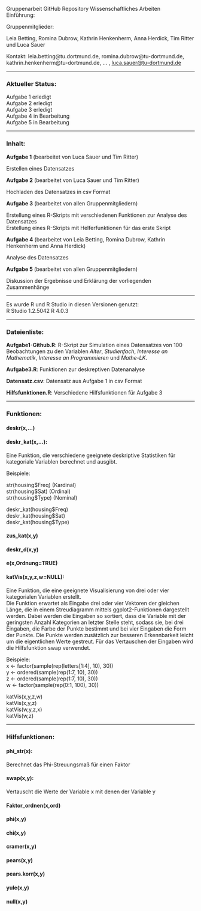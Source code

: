 Gruppenarbeit GitHub Repository Wissenschaftliches Arbeiten <br>
Einführung: 

Gruppenmitglieder:

Leia Betting, Romina Dubrow, Kathrin Henkenherm, Anna Herdick, Tim Ritter und Luca Sauer 

Kontakt: leia.betting\@tu.dortmund.de, romina.dubrow\@tu-dortmund.de, kathrin.henkenherm\@tu-dortmund.de, ... , luca.sauer@tu-dortmund.de

--------------------------------------------------------------------------------

### Aktueller Status: <br>
Aufgabe 1 erledigt <br>
Aufgabe 2 erledigt <br>
Aufgabe 3 erledigt <br>
Aufgabe 4 in Bearbeitung <br>
Aufgabe 5 in Bearbeitung 

--------------------------------------------------------------------------------

### Inhalt: <br>
**Aufgabe 1** (bearbeitet von Luca Sauer und Tim Ritter) <br>

Erstellen eines Datensatzes 

**Aufgabe 2** (bearbeitet von Luca Sauer und Tim Ritter) <br>

Hochladen des Datensatzes in csv Format

**Aufgabe 3** (bearbeitet von allen Gruppenmitgliedern) <br>

Erstellung eines R-Skripts mit verschiedenen Funktionen zur Analyse des Datensatzes <br>
Erstellung eines R-Skripts mit Helferfunktionen für das erste Skript

**Aufgabe 4** (bearbeitet von Leia Betting, Romina Dubrow, Kathrin Henkenherm und Anna Herdick) <br>

Analyse des Datensatzes

**Aufgabe 5** (bearbeitet von allen Gruppenmitgliedern) <br>

Diskussion der Ergebnisse und Erklärung der vorliegenden Zusammenhänge

--------------------------------------------------------------------------------

Es wurde R und R Studio in diesen Versionen genutzt:  
 R Studio 1.2.5042 
 R 4.0.3
 
--------------------------------------------------------------------------------

### Dateienliste: <br>

**Aufgabe1-Github.R**:    R-Skript zur Simulation eines Datensatzes von 100 Beobachtungen zu den Variablen _Alter_, _Studienfach_, _Interesse an Mathematik_, _Interesse an Programmieren_ und _Mathe-LK_. <br>

**Aufgabe3.R**:          Funktionen zur deskreptiven Datenanalyse <br>  

**Datensatz.csv**:        Datensatz aus Aufgabe 1 in csv Format <br>

**Hilfsfunktionen.R**:   Verschiedene Hilfsfunktionen für Aufgabe 3<br>

--------------------------------------------------------------------------------

### Funktionen: 

#### deskr(x,...)

#### deskr_kat(x,...): 
Eine Funktion, die verschiedene geeignete deskriptive Statistiken für kategoriale Variablen berechnet und ausgibt.

Beispiele:

str(housing\$Freq) (Kardinal)<br>
str(housing\$Sat)  (Ordinal) <br>
str(housing\$Type) (Nominal)

deskr_kat(housing\$Freq)<br>
deskr_kat(housing\$Sat)<br>
deskr_kat(housing\$Type)<br>

#### zus_kat(x,y)

#### deskr_d(x,y)

#### e(x,Ordnung=TRUE)

#### katVis(x,y,z,w=NULL):
Eine Funktion, die eine geeignete Visualisierung von drei oder vier kategorialen Variablen erstellt. <br>
Die Funktion erwartet als Eingabe drei oder vier Vektoren der gleichen Länge, die in einem Streudiagramm mittels ggplot2-Funktionen dargestellt werden. Dabei werden die Eingaben so sortiert, dass die Variable mit der geringsten Anzahl Kategorien an letzter Stelle steht, sodass sie, bei drei Eingaben, die Farbe der Punkte bestimmt und bei vier Eingaben die Form der Punkte. Die Punkte werden zusätzlich zur besseren Erkennbarkeit leicht um die eigentlichen Werte gestreut. Für das Vertauschen der Eingaben wird die Hilfsfunktion swap verwendet.

Beispiele:<br>
x <- factor(sample(rep(letters[1:4], 10), 30))<br>
y <- ordered(sample(rep(1:7, 10), 30))<br>
z <- ordered(sample(rep(1:7, 10), 30))<br>
w <- factor(sample(rep(0:1, 100), 30))<br>

katVis(x,y,z,w)<br>
katVis(x,y,z)<br>
katVis(w,y,z,x)<br>
katVis(w,z)<br>

--------------------------------------------------------------------------------

### Hilfsfunktionen:

#### phi_str(x):

Berechnet das Phi-Streuungsmaß für einen Faktor

#### swap(x,y):
Vertauscht die Werte der Variable x mit denen der Variable y

#### Faktor_ordnen(x,ord)

#### phi(x,y)

#### chi(x,y)

#### cramer(x,y)

#### pears(x,y)

#### pears.korr(x,y)

#### yule(x,y)

#### null(x,y)
